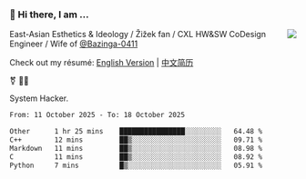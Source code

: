 ### 👋 Hi there, I am ...

<img align="right" src="https://github-readme-stats.vercel.app/api?username=vickiegpt&show_icons=true&icon_color=0366d6&bg_color=ffffff&hide_title=true" />

East-Asian Esthetics & Ideology / Žižek fan / CXL HW&SW CoDesign Engineer / Wife of [@Bazinga-0411](https://bazinga-0411.github.io/)

Check out my résumé: [English Version](http://asplos.dev/) | [中文简历](http://asplos.dev/CN.html)

⚧️ 
🏳️‍⚧️ 

System Hacker.


<!--START_SECTION:waka-->

```txt
From: 11 October 2025 - To: 18 October 2025

Other      1 hr 25 mins    ████████████████░░░░░░░░░   64.48 %
C++        12 mins         ██▒░░░░░░░░░░░░░░░░░░░░░░   09.71 %
Markdown   11 mins         ██▒░░░░░░░░░░░░░░░░░░░░░░   08.98 %
C          11 mins         ██▒░░░░░░░░░░░░░░░░░░░░░░   08.92 %
Python     7 mins          █▒░░░░░░░░░░░░░░░░░░░░░░░   05.91 %
```

<!--END_SECTION:waka-->
